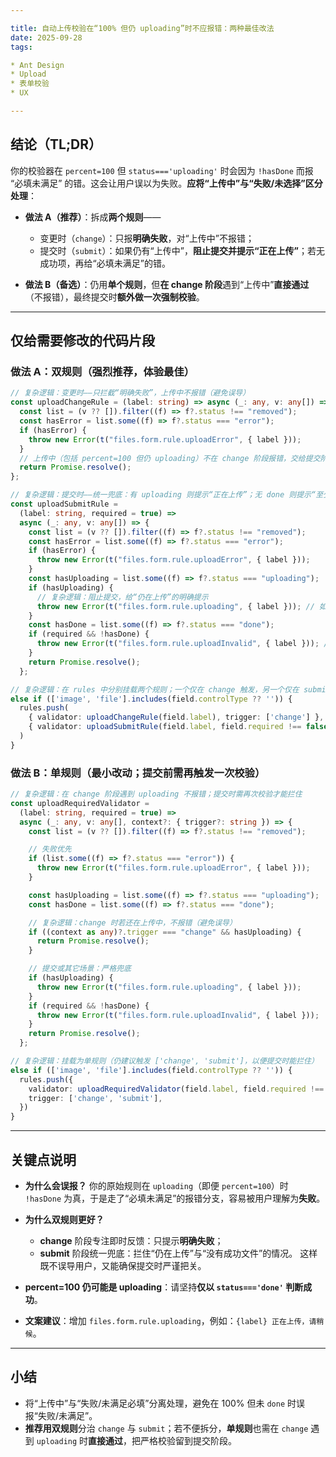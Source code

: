 ```yaml
---

title: 自动上传校验在“100% 但仍 uploading”时不应报错：两种最佳改法
date: 2025-09-28
tags:

* Ant Design
* Upload
* 表单校验
* UX

---
```


## 结论（TL;DR）

你的校验器在 `percent=100` 但 `status==='uploading'` 时会因为 `!hasDone` 而报 “必填未满足” 的错。这会让用户误以为失败。**应将“上传中”与“失败/未选择”区分处理**：

- **做法 A（推荐）**：拆成**两个规则**——

  - 变更时（`change`）：只报**明确失败**，对“上传中”不报错；
  - 提交时（`submit`）：如果仍有“上传中”，**阻止提交并提示“正在上传”**；若无成功项，再给“必填未满足”的错。

- **做法 B（备选）**：仍用**单个规则**，但**在 change 阶段**遇到“上传中”**直接通过**（不报错），最终提交时**额外做一次强制校验**。

---

## 仅给需要修改的代码片段

### 做法 A：**双规则**（强烈推荐，体验最佳）

```ts
// 复杂逻辑：变更时——只拦截“明确失败”，上传中不报错（避免误导）
const uploadChangeRule = (label: string) => async (_: any, v: any[]) => {
  const list = (v ?? []).filter((f) => f?.status !== "removed");
  const hasError = list.some((f) => f?.status === "error");
  if (hasError) {
    throw new Error(t("files.form.rule.uploadError", { label }));
  }
  // 上传中（包括 percent=100 但仍 uploading）不在 change 阶段报错，交给提交阶段兜底
  return Promise.resolve();
};
```

```ts
// 复杂逻辑：提交时——统一兜底：有 uploading 则提示“正在上传”；无 done 则提示“至少成功 1 个”
const uploadSubmitRule =
  (label: string, required = true) =>
  async (_: any, v: any[]) => {
    const list = (v ?? []).filter((f) => f?.status !== "removed");
    const hasError = list.some((f) => f?.status === "error");
    if (hasError) {
      throw new Error(t("files.form.rule.uploadError", { label }));
    }
    const hasUploading = list.some((f) => f?.status === "uploading");
    if (hasUploading) {
      // 复杂逻辑：阻止提交，给“仍在上传”的明确提示
      throw new Error(t("files.form.rule.uploading", { label })); // 如：`{label} 正在上传，请稍候`
    }
    const hasDone = list.some((f) => f?.status === "done");
    if (required && !hasDone) {
      throw new Error(t("files.form.rule.uploadInvalid", { label })); // 如：`请至少成功上传 1 个 {label}`
    }
    return Promise.resolve();
  };
```

```ts
// 复杂逻辑：在 rules 中分别挂载两个规则；一个仅在 change 触发，另一个仅在 submit 触发
else if (['image', 'file'].includes(field.controlType ?? '')) {
  rules.push(
    { validator: uploadChangeRule(field.label), trigger: ['change'] },
    { validator: uploadSubmitRule(field.label, field.required !== false), trigger: ['submit'] },
  )
}
```

### 做法 B：**单规则**（最小改动；提交前需再触发一次校验）

```ts
// 复杂逻辑：在 change 阶段遇到 uploading 不报错；提交时需再次校验才能拦住
const uploadRequiredValidator =
  (label: string, required = true) =>
  async (_: any, v: any[], context?: { trigger?: string }) => {
    const list = (v ?? []).filter((f) => f?.status !== "removed");

    // 失败优先
    if (list.some((f) => f?.status === "error")) {
      throw new Error(t("files.form.rule.uploadError", { label }));
    }

    const hasUploading = list.some((f) => f?.status === "uploading");
    const hasDone = list.some((f) => f?.status === "done");

    // 复杂逻辑：change 时若还在上传中，不报错（避免误导）
    if ((context as any)?.trigger === "change" && hasUploading) {
      return Promise.resolve();
    }

    // 提交或其它场景：严格兜底
    if (hasUploading) {
      throw new Error(t("files.form.rule.uploading", { label }));
    }
    if (required && !hasDone) {
      throw new Error(t("files.form.rule.uploadInvalid", { label }));
    }
    return Promise.resolve();
  };
```

```ts
// 复杂逻辑：挂载为单规则（仍建议触发 ['change', 'submit']，以便提交时能拦住）
else if (['image', 'file'].includes(field.controlType ?? '')) {
  rules.push({
    validator: uploadRequiredValidator(field.label, field.required !== false),
    trigger: ['change', 'submit'],
  })
}
```

---

## 关键点说明

- **为什么会误报？**
  你的原始规则在 `uploading`（即便 `percent=100`）时 `!hasDone` 为真，于是走了“必填未满足”的报错分支，容易被用户理解为**失败**。
- **为什么双规则更好？**

  - **change** 阶段专注即时反馈：只提示**明确失败**；
  - **submit** 阶段统一兜底：拦住“仍在上传”与“没有成功文件”的情况。
    这样既不误导用户，又能确保提交时严谨把关。

- **percent=100 仍可能是 uploading**：请坚持**仅以 `status==='done'` 判断成功**。
- **文案建议**：增加 `files.form.rule.uploading`，例如：`{label} 正在上传，请稍候`。

---

## 小结

- 将“上传中”与“失败/未满足必填”分离处理，避免在 100% 但未 `done` 时误报“失败/未满足”。
- **推荐用双规则**分治 `change` 与 `submit`；若不便拆分，**单规则**也需在 `change` 遇到 `uploading` 时**直接通过**，把严格校验留到提交阶段。
